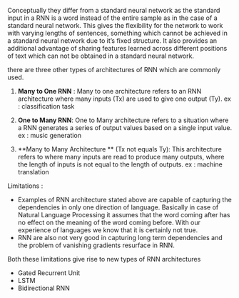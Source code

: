 
Conceptually they differ from a standard neural network as the standard input in a RNN is a word instead of the entire sample as in the case of a standard neural network. This gives the flexibility for the network to work with varying lengths of sentences, something which cannot be achieved in a standard neural network due to it’s fixed structure. It also provides an additional advantage of sharing features learned across different positions of text which can not be obtained in a standard neural network.

there are three other types of architectures of RNN which are commonly used.

1. **Many to One RNN** : Many to one architecture refers to an RNN architecture where many inputs (Tx) are used to give one output (Ty). 
ex : classification task

2. **One to Many RNN**: One to Many architecture refers to a situation where a RNN generates a series of output values based on a single input value. 
ex : music generation

3. **Many to Many Architecture ** (Tx not equals Ty): This architecture refers to where many inputs are read to produce many outputs, where the length of inputs is not equal to the length of outputs. 
ex : machine translation

Limitations :
- Examples of RNN architecture stated above are capable of capturing the dependencies in only one direction of language. Basically in case of Natural Language Processing it assumes that the word coming after has no effect on the meaning of the word coming before. With our experience of languages we know that it is certainly not true.
- RNN are also not very good in capturing long term dependencies and the problem of vanishing gradients resurface in RNN.

Both these limitations give rise to new types of RNN architectures 
* Gated Recurrent Unit
* LSTM
* Bidirectional RNN
